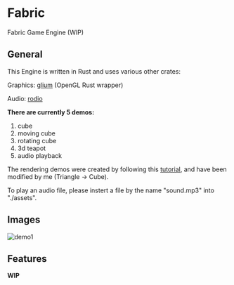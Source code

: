 # Fabric
Fabric Game Engine (WIP)

## General
This Engine is written in Rust and uses various other crates:

Graphics: [glium](https://github.com/glium/glium) (OpenGL Rust wrapper)

Audio: [rodio](https://github.com/RustAudio/rodio)


**There are currently 5 demos:**
1.  cube
2.  moving cube
3.  rotating cube
4.  3d teapot
5.  audio playback

The rendering demos were created by following this [tutorial](https://github.com/glium/glium/blob/master/book/),
and have been modified by me (Triangle -> Cube).

To play an audio file, please instert a file by the name "sound.mp3" into "./assets".

## Images

![demo1](https://raw.githubusercontent.com/Proton64/Fabric/main/example1.png)

## Features
**WIP**